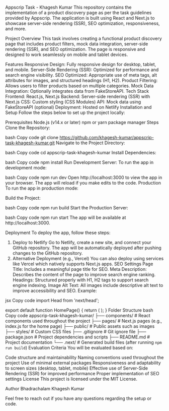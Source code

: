 Appscrip Task - Khagesh Kumar
This repository contains the implementation of a product discovery page as per the task guidelines provided by Appscrip. The application is built using React and Next.js to showcase server-side rendering (SSR), SEO optimization, responsiveness, and more.

Project Overview
This task involves creating a functional product discovery page that includes product filters, mock data integration, server-side rendering (SSR), and SEO optimization. The page is responsive and designed to work seamlessly on mobile and tablet devices.

Features
Responsive Design: Fully responsive design for desktop, tablet, and mobile.
Server-Side Rendering (SSR): Optimized for performance and search engine visibility.
SEO Optimized: Appropriate use of meta tags, alt attributes for images, and structured headings (H1, H2).
Product Filtering: Allows users to filter products based on multiple categories.
Mock Data Integration: Optionally integrates data from FakeStoreAPI.
Tech Stack
Frontend: React.js, Next.js
Backend: Server-side rendering (SSR) with Next.js
CSS: Custom styling (CSS Modules)
API: Mock data using FakeStoreAPI (optional)
Deployment: Hosted on Netlify
Installation and Setup
Follow the steps below to set up the project locally:

Prerequisites
Node.js (v14.x or later)
npm or yarn package manager
Steps
Clone the Repository:

bash
Copy code
git clone https://github.com/khagesh-kumar/appscrip-task-khagesh-kumar.git
Navigate to the Project Directory:

bash
Copy code
cd appscrip-task-khagesh-kumar
Install Dependencies:

bash
Copy code
npm install
Run Development Server: To run the app in development mode:

bash
Copy code
npm run dev
Open http://localhost:3000 to view the app in your browser.
The app will reload if you make edits to the code.
Production
To run the app in production mode:

Build the Project:

bash
Copy code
npm run build
Start the Production Server:

bash
Copy code
npm run start
The app will be available at http://localhost:3000.

Deployment
To deploy the app, follow these steps:

1. Deploy to Netlify
Go to Netlify, create a new site, and connect your GitHub repository.
The app will be automatically deployed after pushing changes to the GitHub repository.
2. Alternative Deployment (e.g., Vercel)
You can also deploy using services like Vercel which natively supports Next.js apps.
SEO Settings
Page Title: Includes a meaningful page title for SEO.
Meta Description: Describes the content of the page to improve search engine ranking.
Headings: Structured properly with H1, H2 tags to support search engine indexing.
Image Alt Text: All images include descriptive alt text to improve accessibility and SEO.
Example:

jsx
Copy code
import Head from 'next/head';

export default function HomePage() {
  return (
    <Head>
      <title>Discover Our Products - Appscrip Task</title>
      <meta name="description" content="Explore our exclusive product range with customizable filters. Built using React.js and Next.js for Appscrip task." />
      <meta name="robots" content="index, follow" />
    </Head>
  );
}
Folder Structure
bash
Copy code
appscrip-task-khagesh-kumar/
├── components/            # React components used throughout the project
├── pages/                 # Next.js pages (e.g., index.js for the home page)
├── public/                # Public assets such as images
├── styles/                # Custom CSS files
├── .gitignore             # Git ignore file
├── package.json           # Project dependencies and scripts
├── README.md              # Project documentation
└── .next/                 # Generated build files (after running `npm run build`)
Evaluation Criteria
You will be evaluated based on:

Code structure and maintainability
Naming conventions used throughout the project
Use of minimal external packages
Responsiveness and adaptability to screen sizes (desktop, tablet, mobile)
Effective use of Server-Side Rendering (SSR) for improved performance
Proper implementation of SEO settings
License
This project is licensed under the MIT License.

Author
Bhadrachalam Khagesh Kumar

Feel free to reach out if you have any questions regarding the setup or code.
